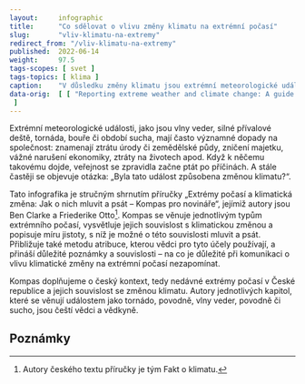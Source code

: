 ```yaml
---
layout:     infographic
title:      "Co sdělovat o vlivu změny klimatu na extrémní počasí"
slug:       "vliv-klimatu-na-extremy"
redirect_from: "/vliv-klimatu-na-extremy"
published:  2022-06-14
weight:     97.5
tags-scopes: [ svet ]
tags-topics: [ klima ]
caption:    "V důsledku změny klimatu jsou extrémní meteorologické události v mnoha oblastech světa stále častější a intenzivnější. Pravděpodobnost výskytu však nestoupá u všech extrémů stejně a navíc se v některých částech světa změny projevují více než jinde."
data-orig:  [ [ "Reporting extreme weather and climate change: A guide for journalists", "https://www.worldweatherattribution.org/wp-content/uploads/ENG_WWA-Reporting-extreme-weather-and-climate-change.pdf" ]
 ]
---
```


Extrémní meteorologické události, jako jsou vlny veder, silné přívalové deště, tornáda, bouře či období sucha, mají často významné dopady na společnost: znamenají ztrátu úrody či zemědělské půdy, zničení majetku, vážné narušení ekonomiky, ztráty na životech apod. Když k něčemu takovému dojde, veřejnost se zpravidla začne ptát po příčinách. A stále častěji se objevuje otázka: „Byla tato událost způsobena změnou klimatu?“.

Tato infografika je stručným shrnutím příručky „Extrémy počasí a klimatická změna: Jak o nich mluvit a psát – Kompas pro novináře“, jejímiž autory jsou Ben Clarke a Friederike Otto[^1]. Kompas se věnuje jednotlivým typům extrémního počasí, vysvětluje jejich souvislost s klimatickou změnou a popisuje míru jistoty, s níž je možné o této souvislosti mluvit a psát. Přibližuje také metodu atribuce, kterou vědci pro tyto účely používají, a přináší důležité poznámky a souvislosti – na co je důležité při komunikaci o vlivu klimatické změny na extrémní počasí nezapomínat. 

Kompas doplňujeme o český kontext, tedy nedávné extrémy počasí v České republice a jejich souvislost se změnou klimatu. Autory jednotlivých kapitol, které se věnují událostem jako tornádo, povodně, vlny veder, povodně či sucho, jsou čeští vědci a vědkyně.

## Poznámky
[^1]: Autory českého textu příručky je tým Fakt o klimatu.
